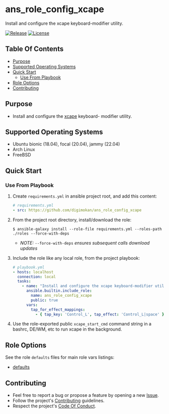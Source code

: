 # ans_role_config_xcape

Install and configure the xcape keyboard-modifier utility.

[![Release](https://img.shields.io/github/release/digimokan/ans_role_config_xcape.svg?label=release)](https://github.com/digimokan/ans_role_config_xcape/releases/latest "Latest Release Notes")
[![License](https://img.shields.io/badge/license-MIT-blue.svg?label=license)](LICENSE.md "Project License")

## Table Of Contents

* [Purpose](#purpose)
* [Supported Operating Systems](#supported-operating-systems)
* [Quick Start](#quick-start)
    * [Use From Playbook](#use-from-playbook)
* [Role Options](#role-options)
* [Contributing](#contributing)

## Purpose

* Install and configure the [xcape](https://github.com/alols/xcape) keyboard-
  modifier utility.

## Supported Operating Systems

* Ubuntu bionic (18.04), focal (20.04), jammy (22.04)
* Arch Linux
* FreeBSD

## Quick Start

### Use From Playbook

1. Create `requirements.yml` in ansible project root, and add this content:

   ```yaml
   # requirements.yml
   - src: https://github.com/digimokan/ans_role_config_xcape
   ```

2. From the project root directory, install/download the role:

   ```shell
   $ ansible-galaxy install --role-file requirements.yml --roles-path ./roles --force-with-deps
   ```

   * _NOTE:_ `--force-with-deps` _ensures subsequent calls download updates_

3. Include the role like any local role, from the project playbook:

   ```yaml
   # playbook.yml
   - hosts: localhost
     connection: local
     tasks:
       - name: "Install and configure the xcape keyboard-modifier utility"
         ansible.builtin.include_role:
           name: ans_role_config_xcape
           public: true
         vars:
           tap_for_effect_mappings:
             - { tap_key: 'Control_L', tap_effect: 'Control_L|space' }
   ```

4. Use the role-exported public `xcape_start_cmd` command string in a bashrc,
   DE/WM, etc to run xcape in the background.

## Role Options

See the role `defaults` files for main role vars listings:

  * [defaults](../defaults/main/)

## Contributing

* Feel free to report a bug or propose a feature by opening a new
  [Issue](https://github.com/digimokan/ans_role_config_xcape/issues).
* Follow the project's [Contributing](CONTRIBUTING.md) guidelines.
* Respect the project's [Code Of Conduct](CODE_OF_CONDUCT.md).

